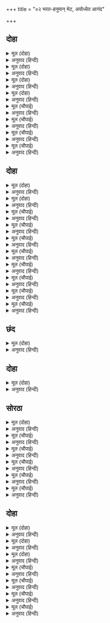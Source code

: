 +++
title = "०२ भरत-हनुमान् भेट, अयोध्येत आनंद"

+++


## दोहा


<details><summary>मूल (दोहा)</summary>

रहा एक दिन अवधि कर अति आरत पुर लोग।  
जहँ तहँ सोचहिं नारि नर कृस तन राम बियोग॥
</details>

<details><summary>अनुवाद (हिन्दी)</summary>

श्रीराम परत यायला फक्त एक दिवस उरला होता. म्हणून नगरातील लोक अधीर झाले होते. श्रीरामांच्या वियोगामुळे निरुत्साही झालेले स्त्री-पुरुष सगळीकडे विचार करीत होते की, अजून श्रीराम का आले नाहीत?
</details>

<details><summary>मूल (दोहा)</summary>

सगुन होहिं सुंदर सकल मन प्रसन्न सब केर।  
प्रभु आगवन जनाव जनु नगर रम्य चहुँ फेर॥
</details>

<details><summary>अनुवाद (हिन्दी)</summary>

इतक्यात शुभशकुन होऊ लागले आणि सर्वांची मने प्रसन्न झाली. अयोध्यानगरही चोहीकडून सुंदर बनले. जणू ही सर्व लक्षणे प्रभूंच्या आगमनाची सूचना देत होती.
</details>

<details><summary>मूल (दोहा)</summary>

कौसल्यादि मातु सब मन अनंद अस होइ।  
आयउ प्रभु श्री अनुजजुत कहन चहत अब कोइ॥
</details>

<details><summary>अनुवाद (हिन्दी)</summary>

इतक्यात कोणीतरी येऊन सीता व लक्ष्मणासह प्रभू श्रीरामचंद्र आले असल्याची वार्ता जणू सांगू इच्छित आहे, असा आनंद कौसल्या इत्यादी सर्व मातेंच्या मनाला वाटत होता.
</details>

<details><summary>मूल (दोहा)</summary>

भरत नयन भुज दच्छिन फरकत बारहिं बार।  
जानि सगुन मन हरष अति लागे करन बिचार॥
</details>

<details><summary>अनुवाद (हिन्दी)</summary>

भरताचा उजवा डोळा व उजवा हात वारंवार स्फुरू लागला होता. हा शुभशकुन समजून त्याच्या मनाला अत्यंत आनंद झाला आणि तो विचार करू लागला.
</details>

<details><summary>मूल (चौपाई)</summary>

रहेउ एक दिन अवधि अधारा।  
समुझत मन दुख भयउ अपारा॥  
कारन कवन नाथ नहिं आयउ।  
जानि कुटिल किधौं मोहि बिसरायउ॥
</details>

<details><summary>अनुवाद (हिन्दी)</summary>

माझ्या प्राणांचा आधार असलेल्या अवधीचा एकच दिवस उरला आहे, या विचाराने भरताच्या मनाला फार दुःख झाले. माझे स्वामी अजुनी आले नाहीत, याचे काय कारण असावे? मी कपटी आहे, असे मानून प्रभू मला विसरून तर गेले नाहीत?॥ १॥
</details>

<details><summary>मूल (चौपाई)</summary>

अहह धन्य लछिमन बड़भागी।  
राम पदारबिंदु अनुरागी॥  
कपटी कुटिल मोहि प्रभु चीन्हा।  
ताते नाथ संग नहिं लीन्हा॥
</details>

<details><summary>अनुवाद (हिन्दी)</summary>

अहाहा, लक्ष्मण मोठा धन्य व भाग्यशाली आहे. तो श्रीरामचंद्रांच्या चरण-कमलांचा प्रेमी आहे, म्हणून तो त्यांच्यापासून दूर राहिला नाही. प्रभूंनी मला मात्र कपटी मानून सोबत घेतले नाही.॥ २॥
</details>

<details><summary>मूल (चौपाई)</summary>

जौं करनी समुझै प्रभु मोरी।  
नहिं निस्तार कलप सत कोरी॥  
जन अवगुन प्रभु मान न काऊ।  
दीन बंधु अति मृदुल सुभाऊ॥
</details>

<details><summary>अनुवाद (हिन्दी)</summary>

बरोबरच आहे. जर प्रभूंनी माझे कृत्य पाहिले तर शंभर कोटी कल्पांपर्यंत मला मुक्ती मिळणार नाही. प्रभू हे सेवकाच्या अवगुणांकडे कधी लक्ष देत नाहीत, एवढी एकच आशा आहे. ते दीनबंधू आहेत आणि अत्यंत कोमल स्वभावाचे आहेत.॥ ३॥
</details>

<details><summary>मूल (चौपाई)</summary>

मोरे जियँ भरोस दृढ़ सोई।  
मिलिहहिं राम सगुन सुभ होई॥  
बीतें अवधि रहहिं जौं प्राना।  
अधम कवन जग मोहि समाना॥
</details>

<details><summary>अनुवाद (हिन्दी)</summary>

म्हणून श्रीरामांची भेट होईल, असा मला पक्का विश्वास आहे.कारण मला होणारे शकुन मोठे शुभ आहेत. परंतु अवधी संपल्यावरही जर माझे प्राण उरले, तर माझ्यासारखा नीच या जगात दुसरा कोण असेल?॥ ४॥
</details>

## दोहा


<details><summary>मूल (दोहा)</summary>

राम बिरह सागर महँ भरत मगन मन होत।  
बिप्र रूप धरि पवनसुत आइ गयउ जनु पोत॥ १(क)॥
</details>

<details><summary>अनुवाद (हिन्दी)</summary>

श्रीरामांच्या विरह-समुद्रामध्ये भरताचे मन बुडू लागले होते. त्याचवेळी हनुमान हा ब्राह्मणाचे रूप घेऊन असा आला की, जणू बुडणाऱ्याला वाचविण्यासाठी नावच आली.॥ १(क)॥
</details>

<details><summary>मूल (दोहा)</summary>

बैठे देखि कुसासन जटा मुकुट कृस गात।  
राम राम रघुपति जपत स्रवत नयन जलजात॥ १(ख)॥
</details>

<details><summary>अनुवाद (हिन्दी)</summary>

अशक्त झालेला व जटांचा मुकुट असलेला, ‘राम, राम, रघुपती’, असे जपत आपल्या कमल-नेत्रांतून अश्रू ढाळत कुशाच्या आसनावर बसलेला भरत हनुमानाला दिसला.॥ १(ख)॥
</details>

<details><summary>मूल (चौपाई)</summary>

देखत हनूमान अति हरषेउ।  
पुलक गात लोचन जल बरषेउ॥  
मन महँ बहुत भाँति सुख मानी।  
बोलेउ श्रवन सुधा सम बानी॥
</details>

<details><summary>अनुवाद (हिन्दी)</summary>

त्याला पहाताच हनुमानाला खूप आनंद झाला. त्याचे शरीर पुलकित झाले, नेत्रांतून प्रेमाश्रू वाहू लागले. मनातून मोठा प्रसन्न होऊन तो कानांना अमृतासमान वाटणाऱ्या वाणीने भरताला म्हणाला,॥ १॥
</details>

<details><summary>मूल (चौपाई)</summary>

जासु बिरहँ सोचहु दिन राती।  
रटहु निरंतर गुन गन पाँती॥  
रघुकुल तिलक सुजन सुखदाता।  
आयउ कुसल देव मुनि त्राता॥
</details>

<details><summary>अनुवाद (हिन्दी)</summary>

‘ज्यांच्या विरहामध्ये तुम्ही रात्रंदिवस काळजीने क्षीण होत होता आणि ज्यांच्या गुण-समूहांचे वर्णन निरंतर करीत आहात, तेच रघुकुलतिलक, सज्जनांना सुख देणारे आणि देव व मुनींचे रक्षक श्रीराम सुखरूपपणे परत आले आहेत.॥ २॥
</details>

<details><summary>मूल (चौपाई)</summary>

रिपु रन जीति सुजस सुर गावत।  
सीता सहित अनुज प्रभु आवत॥  
सुनत बचन बिसरे सब दूखा।  
तृषावंत जिमि पाइ पियूषा॥
</details>

<details><summary>अनुवाद (हिन्दी)</summary>

युद्धामध्ये शत्रूला जिंकून सीता व लक्ष्मणासोबत प्रभू येत आहेत. देवगण त्यांची सुंदर कीर्ती गात आहेत.’ हे बोलणे ऐकताच भरत सर्व दुःखे विसरून गेला. तहान लागलेला माणूस अमृत मिळाल्यावर तहानेचे दुःख विसरून जातो तसा.॥ ३॥
</details>

<details><summary>मूल (चौपाई)</summary>

को तुम्ह तात कहाँ ते आए।  
मोहि परम प्रिय बचन सुनाए॥  
मारुत सुत मैं कपि हनुमाना।  
नामु मोर सुनु कृपानिधाना॥
</details>

<details><summary>अनुवाद (हिन्दी)</summary>

भरताने विचारले की, ‘बाबा रे! तू कोण आहेस? आणि कुठून आला आहेस? तू मला अतिशय आनंद देणारे बोललास.’ हनुमान म्हणाला, ‘हे कृपानिधान, ऐका. मी पवनपुत्र असून जातीने वानर आहे. माझे नाव हनुमान आहे.॥ ४॥
</details>

<details><summary>मूल (चौपाई)</summary>

दीनबंधु रघुपति कर किंकर।  
सुनत भरत भेंटेउ उठि सादर॥  
मिलत प्रेम नहिं हृदयँ समाता।  
नयन स्रवत जल पुलकित गाता॥
</details>

<details><summary>अनुवाद (हिन्दी)</summary>

मी दीनबंधू श्रीरघुनाथांचा दास आहे.’ हे ऐकताच भरताने उठून मोठॺा आदराने हनुमानाला मिठी मारली. भेट घेताना भरताच्या मनात प्रेम मावत नव्हते. त्याच्या नेत्रांतून आनंद व प्रेमाचे अश्रू वाहू लागले आणि शरीर रोमांचित झाले.॥ ५॥
</details>

<details><summary>मूल (चौपाई)</summary>

कपि तव दरस सकलदुख बीते।  
मिले आजु मोहि राम पिरीते॥  
बार बार बूझी कुसलाता।  
तो कहुँ देउँ काह सुनु भ्राता॥
</details>

<details><summary>अनुवाद (हिन्दी)</summary>

भरत म्हणाला, ‘हे हनुमाना, तुझ्या दर्शनाने माझी सर्व दुःखे नाहीशी झाली. तुझ्या रूपाने आज मला प्रिय श्रीरामच भेटले.’ भरताने वारंवार क्षेम-कुशल विचारले आणि म्हटले, ‘हे बंधू, ही शुभवार्ता आणण्ल्याबद्दल मी तुला काय देऊ?॥ ६॥
</details>

<details><summary>मूल (चौपाई)</summary>

एहि संदेस सरिस जग माहीं।  
करि बिचार देखेउँ कछु नाहीं॥  
नाहिन तात उरिन मैं तोही।  
अब प्रभु चरित सुनावहु मोही॥
</details>

<details><summary>अनुवाद (हिन्दी)</summary>

या वार्तेच्या बदली देण्यासारखे जगात काहीही नाही. मी विचार करून पाहिले. म्हणून हे बंधो! मी तुझ्या ऋणातून मुक्त होऊ शकत नाही. आता मला प्रभूंची हकीकत सांग.’॥ ७॥
</details>

<details><summary>मूल (चौपाई)</summary>

तब हनुमंत नाइ पद माथा।  
कहे सकल रघुपति गुन गाथा॥  
कहु कपि कबहुँ कृपाल गोसाईं।  
सुमिरहिं मोहि दास की नाईं॥
</details>

<details><summary>अनुवाद (हिन्दी)</summary>

तेव्हा हनुमानाने भरताच्या चरणांवर माथा ठेवून श्रीरघुनाथांची सर्वगुणगाथा सांगितली. भरताने विचारले, ‘हे हनुमाना, कृपाळू स्वामी श्रीरामचंद्र कधी माझी आपला दास समजून आठवण काढतात काय?॥ ८॥
</details>

## छंद


<details><summary>मूल (दोहा)</summary>

निज दास ज्यों रघुबंसभूषन कबहुँ मम सुमिरन करॺो।  
सुनि भरत बचन बिनीत अति कपि पुलकि तन चरनन्हि परॺो॥  
रघुबीर निज मुख जासु गुन गन कहत अग जग नाथ जो।  
काहे न होइ बिनीत परम पुनीत सदगुन सिंधु सो॥
</details>

<details><summary>अनुवाद (हिन्दी)</summary>

रघुवंशाचे भूषण श्रीराम कधी आपल्या सेवकाप्रमाणे मानून माझे स्मरण करतात काय?’ भरताचे हे विनम्र बोलणे ऐकून हनुमानाचे अंग रोमांचित झाले व त्याने चरणांवर लोटांगण घातले. तो मनात विचार करू लागला की, चराचराचे स्वामी असलेले श्रीरघुवीर आपल्या मुखाने ज्याच्या गुणांचे वर्णन करतात, तो भरत इतका विनम्र, परमपवित्र आणि सद्गुणांचा समूह का बरे असणार नाही?
</details>

## दोहा


<details><summary>मूल (दोहा)</summary>

राम प्रान प्रिय नाथ तुम्ह सत्य बचन मम तात।  
पुनि पुनि मिलत भरत सुनि हरष न हृदयँ समात॥ २(क)॥
</details>

<details><summary>अनुवाद (हिन्दी)</summary>

हनुमान म्हणाला, ‘हे नाथ! श्रीरामांना तुम्ही प्राणप्रिय आहात. हे तात, हे माझे बोलणे खरे आहे.’ हे ऐकल्यावर भरत वारंवार हनुमानाला मिठी मारू लागला. त्याच्या हृदयात आनंद मावत नव्हता.॥ २(क)॥
</details>

## सोरठा


<details><summary>मूल (दोहा)</summary>

भरत चरन सिरु नाइ तुरित गयउ कपि राम पहिं।  
कही कुसल सब जाइ हरषि चलेउ प्रभु जान चढ़ि॥ २(ख)॥
</details>

<details><summary>अनुवाद (हिन्दी)</summary>

नंतर भरताच्या चरणी प्रणाम करून हनुमान लगेच श्रीरामांकडे परत आला आणि त्याने सर्व खुशाली सांगितली. मग प्रभू आनंदाने विमानात बसून निघाले.॥ २(ख)॥
</details>

<details><summary>मूल (चौपाई)</summary>

हरषि भरत कोसलपुर आए।  
समाचार सब गुरहि सुनाए॥  
पुनि मंदिर महँ बात जनाई।  
आवत नगर कुसल रघुराई॥
</details>

<details><summary>अनुवाद (हिन्दी)</summary>

इकडे भरतसुद्धा आनंदित होऊन अयोध्येत आला आणि त्याने गुरूंना सर्व सांगितले. मग राजमहालात ही वार्ता पाठविली की, श्रीरघुनाथ सुखरूपपणे अयोध्येला येत आहेत.॥ १॥
</details>

<details><summary>मूल (चौपाई)</summary>

सुनत सकल जननीं उठि धाईं।  
कहि प्रभु कुसल भरत समुझाईं॥  
समाचार पुरबासिन्ह पाए।  
नर अरु नारि हरषि सब धाए॥
</details>

<details><summary>अनुवाद (हिन्दी)</summary>

बातमी कळताच सर्व माता भरताजवळ आनंदाने धावत आल्या. भरताने प्रभूंची खुशाली सांगून सर्वांची समजूत घातली. नंतर नगरवासीयांना ही वार्ता कळताच सर्व स्त्री-पुरुष आनंदाने धावून आले.॥ २॥
</details>

<details><summary>मूल (चौपाई)</summary>

दधि दुर्बा रोचन फल फूला।  
नव तुलसी दल मंगल मूला॥  
भरि भरि हेम थार भामिनी।  
गावत चलिं सिंधुरगामिनी॥
</details>

<details><summary>अनुवाद (हिन्दी)</summary>

श्रीरामांच्या स्वागतासाठी दही, दूर्वा, गोरोचन, फळे-फुले, मांगल्याचे मूळ असलेले तुलसीदल इत्यादी वस्तू सोन्याच्या तबकांमध्ये भरभरून घेऊन गजगामिनी सुवासिनी स्त्रिया गात-गात निघाल्या.॥ ३॥
</details>

<details><summary>मूल (चौपाई)</summary>

जे जैसेहिं तैसेहिं उठि धावहिं।  
बाल बृद्ध कहँ संग न लावहिं॥  
एक एकन्ह कहँ बूझहिं भाई।  
तुम्ह देखे दयाल रघुराई॥
</details>

<details><summary>अनुवाद (हिन्दी)</summary>

जे जशा अवस्थेत होते, ते तशाच अवस्थेत उठून धावले. उशीर होईल म्हणून कुणी मुलांना आणि म्हाताऱ्यांना सोबत घेतले नाही. ते परस्परांना विचारीत होते की, ‘अरे बाबा, तू दयाळू श्रीरामचंद्रांना पाहिलेस काय?’॥ ४॥
</details>

<details><summary>मूल (चौपाई)</summary>

अवधपुरी प्रभु आवत जानी।  
भई सकल सोभा कै खानी॥  
बहइ सुहावन त्रिबिध समीरा।  
भइ सरजू अति निर्मल नीरा॥
</details>

<details><summary>अनुवाद (हिन्दी)</summary>

प्रभू येत आहेत, हे पाहून अयोध्यापुरी संपूर्ण शोभेची खाण झाली. तिन्ही प्रकारची सुंदर हवा वाहू लागली. शरयू नदीचे पाणी पूर्णपणे निर्मळ झाले.॥ ५॥
</details>

## दोहा


<details><summary>मूल (दोहा)</summary>

हरषित गुर परिजन अनुज भूसुर बृंद समेत।  
चले भरत मन प्रेम अति सन्मुख कृपानिकेत॥ ३(क)॥
</details>

<details><summary>अनुवाद (हिन्दी)</summary>

गुरू वसिष्ठ, कुटुंबीय, लहान बंधू शत्रुघ्न आणि ब्रह्मवृंदासह आनंदित होऊन भरत अत्यंत प्रेमपूर्ण मनाने कृपाधाम श्रीरामांच्या स्वागतासाठी सामोरा निघाला.॥ ३(क)॥
</details>

<details><summary>मूल (दोहा)</summary>

बहुतक चढ़ीं अटारिन्ह निरखहिं गगन बिमान।  
देखि मधुर सुर हरषित करहिं सुमंगल गान॥ ३(ख)॥
</details>

<details><summary>अनुवाद (हिन्दी)</summary>

बऱ्याच स्त्रिया गच्च्यांवर चढून आकाशात विमान पाहू लागल्या आणि ते पाहिल्यावर आनंदाने गोड स्वराने सुंदर मंगलगीते गाऊ लागल्या.॥ ३(ख)॥
</details>

<details><summary>मूल (दोहा)</summary>

राका ससि रघुपति पुर सिंधु देखि हरषान।  
बढ़ॺो कोलाहल करत जनु नारि तरंग समान॥ ३(ग)॥
</details>

<details><summary>अनुवाद (हिन्दी)</summary>

श्रीरघुनाथ हे पौर्णिमेचे चंद्र होते, तर अयोध्यासमुद्र. पूर्णचंद्राला पाहून तो समुद्र आनंदित होऊन गर्जना करीत होता आणि त्याला भरती आली होती. इकडे-तिकडे धावणाऱ्या स्त्रिया त्या समुद्रातील लाटा वाटत होत्या.॥ ३(ग)॥
</details>

<details><summary>मूल (चौपाई)</summary>

इहाँ भानुकुल कमल दिवाकर।  
कपिन्ह देखावत नगर मनोहर॥  
सुनु कपीस अंगद लंकेसा।  
पावन पुरी रुचिर यह देसा॥
</details>

<details><summary>अनुवाद (हिन्दी)</summary>

इकडे विमानातून सूर्यकुलरूपी कमलाला प्रफुल्लित करणारे सूर्य श्रीरामचंद्र वानरांना मनोहर नगर दाखवीत होते. ते म्हणत होते, ‘हे सुग्रीवा, हे अंगदा, हे लंकापती बिभीषणा, ऐका. ही नगरी पवित्र आहे आणि हा देश सुंदर आहे.॥ १॥
</details>

<details><summary>मूल (चौपाई)</summary>

जद्यपि सब बैकुंठ बखाना।  
बेद पुरान बिदित जगु जाना॥  
अवधपुरी सम प्रिय नहिं सोऊ।  
यह प्रसंग जानइ कोउ कोऊ॥
</details>

<details><summary>अनुवाद (हिन्दी)</summary>

जरी सर्वांनी वैकुंठाचा महिमा सांगितला आहे, तो वेद-पुराणांमध्ये प्रसिद्ध आहे आणि सर्व जगाला माहीत आहे, तरीसुद्धा अयोध्यापुरीइतका तो वैकुंठ मला प्रिय नाही, ही गोष्ट काही लोकच जाणतात.॥ २॥
</details>

<details><summary>मूल (चौपाई)</summary>

जन्मभूमि मम पुरी सुहावनि।  
उत्तर दिसि बह सरजू पावनि॥  
जा मज्जन ते बिनहिं प्रयासा।  
मम समीप नर पावहिं बासा॥
</details>

<details><summary>अनुवाद (हिन्दी)</summary>

ही शोभिवंत नगरी माझी जन्मभूमी आहे. हिच्या उत्तर दिशेला जीवांना पवित्र करणारी शरयू नदी वाहाते. तिच्यामध्ये स्नान केल्याने मनुष्याला विनासायास माझी सामीप्यमुक्ती मिळते.॥ ३॥
</details>

<details><summary>मूल (चौपाई)</summary>

अति प्रिय मोहि इहाँ के बासी।  
मम धामदा पुरी सुख रासी॥  
हरषे सब कपि सुनि प्रभु बानी।  
धन्य अवध जो राम बखानी॥
</details>

<details><summary>अनुवाद (हिन्दी)</summary>

येथील निवासी मला फार आवडतात. ही पुरी सुखाची खाण आणि माझे परमधाम देणारी आहे.’ प्रभूंचे बोलणे ऐकून सर्व वानरांना आनंद झाला. ते म्हणू लागले की, ‘ज्या अयोध्येची महती स्वतः श्रीरामांनी सांगितली, ती नक्कीच धन्य होय.’॥ ४॥
</details>

